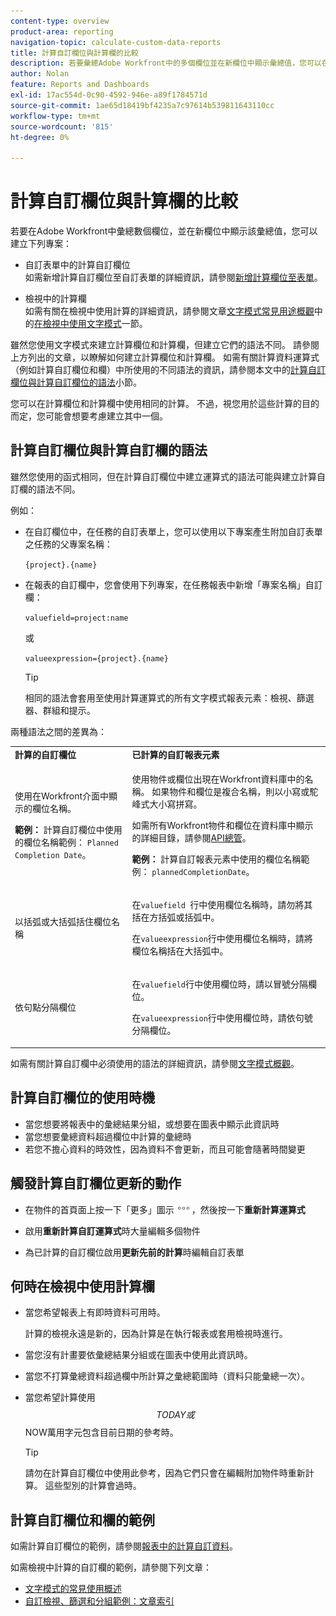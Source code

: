 ```yaml
---
content-type: overview
product-area: reporting
navigation-topic: calculate-custom-data-reports
title: 計算自訂欄位與計算欄的比較
description: 若要彙總Adobe Workfront中的多個欄位並在新欄位中顯示彙總值，您可以在自訂表單中建立計算自訂欄位，或在檢視中建立計算欄。
author: Nolan
feature: Reports and Dashboards
exl-id: 17ac554d-0c90-4592-946e-a89f1784571d
source-git-commit: 1ae65d18419bf4235a7c97614b539811643110cc
workflow-type: tm+mt
source-wordcount: '815'
ht-degree: 0%

---
```


# 計算自訂欄位與計算欄的比較

若要在Adobe Workfront中彙總數個欄位，並在新欄位中顯示該彙總值，您可以建立下列專案：

* 自訂表單中的計算自訂欄位\
  如需新增計算自訂欄位至自訂表單的詳細資訊，請參閱[新增計算欄位至表單](/help/quicksilver/administration-and-setup/customize-workfront/create-manage-custom-forms/form-designer/design-a-form/add-a-calculated-field.md)。

* 檢視中的計算欄\
  如需有關在檢視中使用計算的詳細資訊，請參閱文章[文字模式常見用途概觀](../../../reports-and-dashboards/reports/text-mode/understand-common-uses-text-mode.md)中的[在檢視中使用文字模式](../../../reports-and-dashboards/reports/text-mode/understand-common-uses-text-mode.md#use-text-mode-in-views)一節。

雖然您使用文字模式來建立計算欄位和計算欄，但建立它們的語法不同。 請參閱上方列出的文章，以瞭解如何建立計算欄位和計算欄。 如需有關計算資料運算式（例如計算自訂欄位和欄）中所使用的不同語法的資訊，請參閱本文中的[計算自訂欄位與計算自訂欄位的語法](/help/quicksilver/reports-and-dashboards/reports/calc-cstm-data-reports/calculated-custom-fields-calculated-columns.md#syntax-of-calculated-custom-fields-vs-calculated-custom-columns)小節。

您可以在計算欄位和計算欄中使用相同的計算。 不過，視您用於這些計算的目的而定，您可能會想要考慮建立其中一個。

## 計算自訂欄位與計算自訂欄的語法

雖然您使用的函式相同，但在計算自訂欄位中建立運算式的語法可能與建立計算自訂欄的語法不同。

例如：

* 在自訂欄位中，在任務的自訂表單上，您可以使用以下專案產生附加自訂表單之任務的父專案名稱：

  `{project}.{name}`

* 在報表的自訂欄中，您會使用下列專案，在任務報表中新增「專案名稱」自訂欄：

  `valuefield=project:name`

  或

  `valueexpression={project}.{name}`

  >[!TIP]
  >
  >相同的語法會套用至使用計算運算式的所有文字模式報表元素：檢視、篩選器、群組和提示。

兩種語法之間的差異為：

<table style="table-layout:auto"> 
 <col> 
 <col> 
 <tbody> 
  <tr> 
   <td><strong>計算的自訂欄位</strong></td>
   <td><strong>已計算的自訂報表元素</strong></td> 
  </tr> 
  <tr> 
   <td> <p>使用在Workfront介面中顯示的欄位名稱。</p> <p class="example" data-mc-autonum="<b>Example: </b>"><span class="autonumber"><span><b>範例： </b></span></span>計算自訂欄位中使用的欄位名稱範例： <code>Planned Completion Date</code>。</p> </td> 
   <td> <p>使用物件或欄位出現在Workfront資料庫中的名稱。 如果物件和欄位是複合名稱，則以小寫或駝峰式大小寫拼寫。 </p> <p>如需所有Workfront物件和欄位在資料庫中顯示的詳細目錄，請參閱<a href="../../../wf-api/general/api-explorer.md" class="MCXref xref">API總管</a>。 </p> <p class="example" data-mc-autonum="<b>Example: </b>"><span class="autonumber"><span><b>範例： </b></span></span>計算自訂報表元素中使用的欄位名稱範例： <code>plannedCompletionDate</code>。</p> </td> 
  </tr> 
  <tr> 
   <td>以括弧或大括弧括住欄位名稱</td> 
   <td> <p>在<code>valuefield </code>行中使用欄位名稱時，請勿將其括在方括弧或括弧中。</p> <p>在<code>valueexpression</code>行中使用欄位名稱時，請將欄位名稱括在大括弧中。</p> </td> 
  </tr> 
  <tr> 
   <td>依句點分隔欄位</td> 
   <td> <p>在<code>valuefield</code>行中使用欄位時，請以冒號分隔欄位。</p> <p>在<code>valueexpression</code>行中使用欄位時，請依句號分隔欄位。</p> </td> 
  </tr> 
 </tbody> 
</table>

如需有關計算自訂欄中必須使用的語法的詳細資訊，請參閱[文字模式概觀](../../../reports-and-dashboards/reports/text-mode/understand-text-mode.md)。

## 計算自訂欄位的使用時機

* 當您想要將報表中的彙總結果分組，或想要在圖表中顯示此資訊時
* 當您想要彙總資料超過欄位中計算的彙總時
* 若您不擔心資料的時效性，因為資料不會更新，而且可能會隨著時間變更

## 觸發計算自訂欄位更新的動作

* 在物件的首頁面上按一下「更多」圖示![](assets/more-icon.png)，然後按一下&#x200B;**重新計算運算式**

* 啟用&#x200B;**重新計算自訂運算式**&#x200B;時大量編輯多個物件
* 為已計算的自訂欄位啟用&#x200B;**更新先前的計算**&#x200B;時編輯自訂表單

## 何時在檢視中使用計算欄

* 當您希望報表上有即時資料可用時。

  計算的檢視永遠是新的，因為計算是在執行報表或套用檢視時進行。

* 當您沒有計畫要依彙總結果分組或在圖表中使用此資訊時。
* 當您不打算彙總資料超過欄中所計算之彙總範圍時（資料只能彙總一次）。
* 當您希望計算使用$$TODAY或$$NOW萬用字元包含目前日期的參考時。

  >[!TIP]
  >
  >請勿在計算自訂欄位中使用此參考，因為它們只會在編輯附加物件時重新計算。 這些型別的計算會過時。

## 計算自訂欄位和欄的範例

如需計算自訂欄位的範例，請參閱[報表中的計算自訂資料](../../../reports-and-dashboards/reports/calc-cstm-data-reports/calculated-custom-data-reports.md)。

如需檢視中計算的自訂欄的範例，請參閱下列文章：

* [文字模式的常見使用概述](../../../reports-and-dashboards/reports/text-mode/understand-common-uses-text-mode.md)
* [自訂檢視、篩選和分組範例：文章索引](../../../reports-and-dashboards/reports/custom-view-filter-grouping-samples/custom-view-filter-grouping-samples.md)

